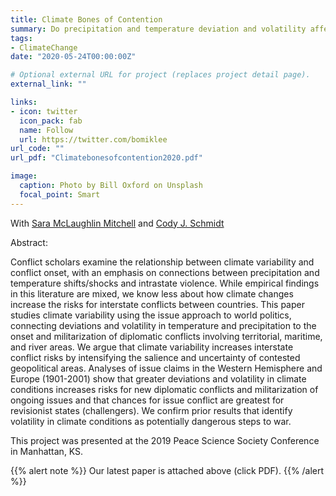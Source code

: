 ```yaml
---
title: Climate Bones of Contention
summary: Do precipitation and temperature deviation and volatility affect interstate conflict?
tags:
- ClimateChange
date: "2020-05-24T00:00:00Z"

# Optional external URL for project (replaces project detail page).
external_link: ""

links:
- icon: twitter
  icon_pack: fab
  name: Follow
  url: https://twitter.com/bomiklee
url_code: ""
url_pdf: "Climatebonesofcontention2020.pdf"

image:
  caption: Photo by Bill Oxford on Unsplash
  focal_point: Smart
---
```

With [Sara McLaughlin Mitchell](http://www.saramitchell.org/) and [Cody J. Schmidt](https://www.codyjschmidt.com/) 

Abstract: 

Conflict scholars examine the relationship between climate variability and conflict onset, with an emphasis on connections between precipitation and temperature shifts/shocks and intrastate violence. While empirical findings in this literature are mixed, we know less about how climate changes increase the risks for interstate conflicts between countries. This paper studies climate variability using the issue approach to world politics, connecting deviations and volatility in temperature and precipitation to the onset and militarization of diplomatic conflicts involving territorial, maritime, and river areas. We argue that climate variability increases interstate conflict risks by intensifying the salience and uncertainty of contested geopolitical areas. Analyses of issue claims in the Western Hemisphere and Europe (1901-2001) show that greater deviations and volatility in climate conditions increases risks for new diplomatic conflicts and militarization of ongoing issues and that chances for issue conflict are greatest for revisionist states (challengers). We confirm prior results that identify volatility in climate conditions as potentially dangerous steps to war.

This project was presented at the 2019 Peace Science Society Conference in Manhattan, KS. 

{{% alert note %}}
Our latest paper is attached above (click PDF).
{{% /alert %}}